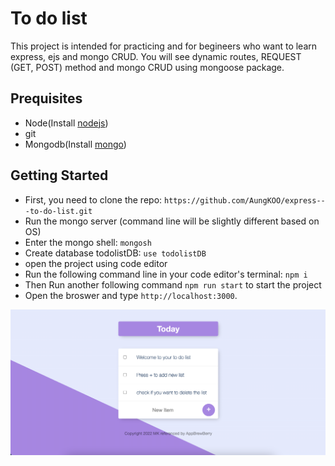 # To do list
This project is intended for practicing and for begineers who want to learn express, ejs and mongo CRUD. You will see dynamic routes, REQUEST (GET, POST) method and mongo CRUD using mongoose package.

## Prequisites

- Node(Install [nodejs](https://nodejs.org/))
- git
- Mongodb(Install [mongo](https://www.mongodb.com/))

## Getting Started

- First, you need to clone the repo: `https://github.com/AungKOO/express---to-do-list.git`
- Run the mongo server (command line will be slightly different based on OS)
- Enter the mongo shell: `mongosh`
- Create database todolistDB: `use todolistDB`
- open the project using code editor
- Run the following command line in your code editor's terminal: `npm i`
- Then Run another following command `npm run start` to start the project
- Open the broswer and type `http://localhost:3000`.

![project image](screen.png)

